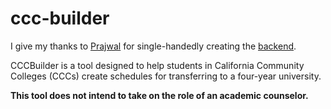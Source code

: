 # ccc-builder

I give my thanks to [Prajwal](https://github.com/kidkoder432) for single-handedly creating the [backend](https://github.com/kidkoder432/ccc-builder-backend).

CCCBuilder is a tool designed to help students in California Community Colleges (CCCs) create schedules for transferring to a four-year university.

**This tool does not intend to take on the role of an academic counselor.**
